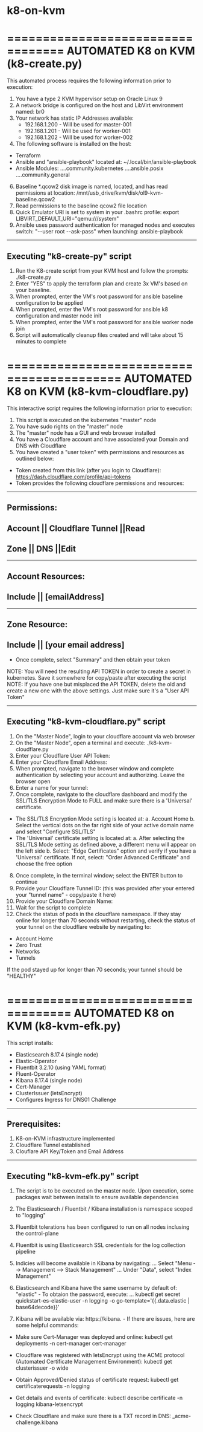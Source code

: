 # k8-on-kvm

==================================
AUTOMATED K8 on KVM (k8-create.py)
==================================
This automated process requires the following information prior to execution:
1) You have a type 2 KVM hypervisor setup on Oracle Linux 9
2) A network bridge is configured on the host and LibVirt environment named: br0
3) Your network has static IP Addresses available:
   - 192.168.1.200 - Will be used for master-001
   - 192.168.1.201 - Will be used for worker-001
   - 192.168.1.202 - Will be used for worker-002
5) The following software is installed on the host:
 - Terraform
 - Ansible and "ansible-playbook" located at: ~/.local/bin/ansible-playbook
 - Ansible Modules:
....community.kubernetes
....ansible.posix
....community.general
6) Baseline *.qcow2 disk image is named, located, and has read permissions at location: /mnt/usb_drive/kvm/disk/ol9-kvm-baseline.qcow2
7) Read permissions to the baseline qcow2 file location
8) Quick Emulator URI is set to system in your .bashrc profile: export LIBVIRT_DEFAULT_URI="qemu:///system"
9) Ansible uses password authentication for managed nodes and executes switch: "--user root --ask-pass" when launching: ansible-playbook

-------------------------------
Executing "k8-create-py" script
-------------------------------
1) Run the K8-create script from your KVM host and follow the prompts:
./k8-create.py
2) Enter "YES" to apply the terraform plan and create 3x VM's based on your baseline.
3) When prompted, enter the VM's root password for ansible baseline configuration to be applied
4) When prompted, enter the VM's root password for ansible k8 configuration and master node init
5) When prompted, enter the VM's root password for ansible worker node join
6) Script will automatically cleanup files created and will take about 15 minutes to complete


==========================================
AUTOMATED K8 on KVM (k8-kvm-cloudflare.py)
==========================================
This interactive script requires the following information prior to execution:
1) This script is executed on the kubernetes "master" node
2) You have sudo rights on the "master" node
3) The "master" node has a GUI and web browser installed
4) You have a Cloudflare account and have associated your Domain and DNS with Cloudflare
5) You have created a "user token" with permissions and resources as outlined below:
 - Token created from this link (after you login to Cloudflare): https://dash.cloudflare.com/profile/api-tokens
 - Token provides the following cloudflare permissions and resources:
------------
Permissions:
-----------------------------------------
Account   || Cloudflare Tunnel	||Read
-----------------------------------------
Zone      || DNS         			||Edit
-----------------------------------------

-----------------------------------------
Account Resources:
-----------------------------------------
Include   || [emailAddress]
-----------------------------------------

-----------------------------------------
Zone Resource:
-----------------------------------------
Include	|| [your email address]
-----------------------------------------

 - Once complete, select "Summary" and then obtain your token

NOTE: You will need the resulting API TOKEN in order to create a secret in kubernetes. Save it somewhere for copy/paste after executing the script
NOTE: If you have one but misplaced the API TOKEN, delete the old and create a new one with the above settings. Just make sure it's a "User API Token"


---------------------------------------
Executing "k8-kvm-cloudflare.py" script
---------------------------------------
1) On the "Master Node", login to your cloudflare account via web browser
2) On the "Master Node", open a terminal and execute: ./k8-kvm-cloudflare.py
3) Enter your Cloudflare User API Token:
4) Enter your Cloudflare Email Address:
5) When prompted, navigate to the browser window and complete authentication by selecting your account and authorizing. Leave the browser open
6) Enter a name for your tunnel:
7) Once complete, navigate to the cloudflare dashboard and modify the SSL/TLS Encryption Mode to FULL and make sure there is a 'Universal' certificate.
 - The SSL/TLS Encryption Mode setting is located at:
   a. Account Home
   b. Select the vertical dots on the far right side of your active domain name and select "Configure SSL/TLS"
 - The 'Universal' certificate setting is located at:
   a. After selecting the SSL/TLS Mode setting as defined above, a different menu will appear on the left side
   b. Select: "Edge Certificates" option and verify if you have a 'Universal' certificate. If not, select: "Order Advanced Certificate" and choose the free option
8) Once complete, in the terminal window; select the ENTER button to continue
9) Provide your Cloudflare Tunnel ID: (this was provided after your entered your "tunnel name" - copy/paste it here)
10) Provide your Cloudflare Domain Name:
11) Wait for the script to complete
12) Check the status of pods in the cloudflare namespace. If they stay online for longer than 70 seconds without restarting, check the status of your tunnel on the cloudflare website by navigating to:
 - Account Home
 - Zero Trust
 - Networks
 - Tunnels

If the pod stayed up for longer than 70 seconds; your tunnel should be "HEALTHY"


===================================
AUTOMATED K8 on KVM (k8-kvm-efk.py)
===================================

This script installs:
 - Elasticsearch 8.17.4 (single node)
 - Elastic-Operator
 - Fluentbit 3.2.10 (using YAML format)
 - Fluent-Operator
 - Kibana 8.17.4 (single node)
 - Cert-Manager
 - ClusterIssuer (letsEncrypt)
 - Configures Ingress for DNS01 Challenge

--------------
Prerequisites:
--------------
1) K8-on-KVM infrastructure implemented
2) Cloudflare Tunnel established
3) Clouflare API Key/Token and Email Address

--------------------------------
Executing "k8-kvm-efk.py" script
--------------------------------
1) The script is to be executed on the master node. Upon execution, some packages wait between installs to ensure available dependencies

2) The Elasticsearch / Fluentbit / Kibana installation is namespace scoped to "logging"

3) Fluentbit tolerations has been configured to run on all nodes inclusing the control-plane

4) Fluentbit is using Elasticsearch SSL credentials for the log collection pipeline

5) Indicies will become available in Kibana by navigating:
...
Select "Menu --> Management --> Stack Management"
...
Under "Data", select "Index Management"

6) Elasticsearch and Kibana have the same username by default of: "elastic" - To obtaion the password, execute:
...
kubectl get secret quickstart-es-elastic-user -n logging -o go-template='{{.data.elastic | base64decode}}'

7) Kibana will be available via: https://kibana.<your-domain-name> - If there are issues, here are some helpful commands:

 - Make sure Cert-Manager was deployed and online:
kubectl get deployments -n cert-manager cert-manager

 - Cloudflare was registered with letsEncrypt using the ACME protocol (Automated Certificate Management Environment):
kubectl get clusterissuer -o wide

 - Obtain Approved/Denied status of certificate request:
kubectl get certificaterequests -n logging

 - Get details and events of certificate:
kubectl describe certificate -n logging kibana-letsencrypt

 - Check Cloudflare and make sure there is a TXT record in DNS:
_acme-challenge.kibana


